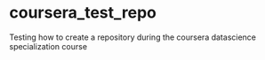 # coursera_test_repo
Testing how to create a repository during the coursera datascience specialization course
